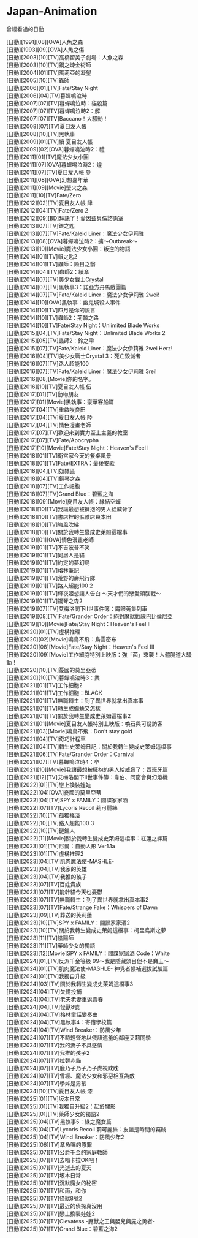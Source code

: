 # Japan-Animation
曾經看過的日動

[日動][1991][08][OVA]人魚之森<br>
[日動][1993][09][OVA]人魚之傷<br>
[日動][2003][10][TV]高橋留美子劇場：人魚之森<br>
[日動][2003][10][TV]鋼之煉金術師<br>
[日動][2004][01][TV]瑪莉亞的凝望<br>
[日動][2005][10][TV]蟲師<br>
[日動][2006][01][TV]Fate/Stay Night<br>
[日動][2006][04][TV]暮蟬鳴泣時<br>
[日動][2007][07][TV]暮蟬鳴泣時：貓殺篇<br>
[日動][2007][07][TV]暮蟬鳴泣時2：解<br>
[日動][2007][07][TV]Baccano！大騷動！<br>
[日動][2008][07][TV]夏目友人帳<br>
[日動][2008][10][TV]黑執事<br>
[日動][2009][01][TV]續 夏目友人帳<br>
[日動][2009][02][OVA]暮蟬鳴泣時2：禮<br>
[日動][2011][01][TV]魔法少女小圓<br>
[日動][2011][07][OVA]暮蟬鳴泣時2：煌<br>
[日動][2011][07][TV]夏目友人帳 參<br>
[日動][2011][08][OVA]幻想嘉年華<br>
[日動][2011][09][Movie]螢火之森<br>
[日動][2011][10][TV]Fate/Zero<br>
[日動][2012][02][TV]夏目友人帳 肆<br>
[日動][2012][04][TV]Fate/Zero 2<br>
[日動][2012][09][BD]拜託了！愛因茲貝倫諮詢室<br>
[日動][2013][07][TV]銀之匙<br>
[日動][2013][07][TV]Fate/Kaleid Liner：魔法少女伊莉雅<br>
[日動][2013][08][OVA]暮蟬鳴泣時2：擴～Outbreak～<br>
[日動][2013][10][Movie]魔法少女小圓：叛逆的物語<br>
[日動][2014][01][TV]銀之匙2<br>
[日動][2014][01][TV]蟲師：蝕日之翳<br>
[日動][2014][04][TV]蟲師2：續章<br>
[日動][2014][07][TV]美少女戰士Crystal<br>
[日動][2014][07][TV]黑執事3：諾亞方舟馬戲團篇<br>
[日動][2014][07][TV]Fate/Kaleid Liner：魔法少女伊莉雅 2wei!<br>
[日動][2014][10][OVA]黑執事：幽鬼城殺人事件<br>
[日動][2014][10][TV]四月是你的謊言<br>
[日動][2014][10][TV]蟲師2：荊棘之路<br>
[日動][2014][10][TV]Fate/Stay Night：Unlimited Blade Works<br>
[日動][2015][04][TV]Fate/Stay Night：Unlimited Blade Works 2<br>
[日動][2015][05][TV]蟲師2：鈴之雫<br>
[日動][2015][07][TV]Fate/Kaleid Liner：魔法少女伊莉雅 2wei Herz!<br>
[日動][2016][04][TV]美少女戰士Crystal 3：死亡毀滅者<br>
[日動][2016][07][TV]路人超能100<br>
[日動][2016][07][TV]Fate/Kaleid Liner：魔法少女伊莉雅 3rei!<br>
[日動][2016][08][Movie]你的名字。<br>
[日動][2016][10][TV]夏目友人帳 伍<br>
[日動][2017][01][TV]動物朋友<br>
[日動][2017][01][Movie]黑執事：豪華客船篇<br>
[日動][2017][04][TV]重啟咲良田<br>
[日動][2017][04][TV]夏目友人帳 陸<br>
[日動][2017][04][TV]情色漫畫老師<br>
[日動][2017][07][TV]歡迎來到實力至上主義的教室<br>
[日動][2017][07][TV]Fate/Apocrypha<br>
[日動][2017][10][Movie]Fate/Stay Night：Heaven's Feel I<br>
[日動][2018][01][TV]衛宮家今天的餐桌風景<br>
[日動][2018][01][TV]Fate/EXTRA：最後安歌<br>
[日動][2018][04][TV]奴隸區<br>
[日動][2018][04][TV]鋼琴之森<br>
[日動][2018][07][TV]工作細胞<br>
[日動][2018][07][TV]Grand Blue：碧藍之海<br>
[日動][2018][09][Movie]夏目友人帳：緣結空蟬<br>
[日動][2018][10][TV]我讓最想被擁抱的男人給威脅了<br>
[日動][2018][10][TV]書店裡的骷髏店員本田<br>
[日動][2018][10][TV]強風吹拂<br>
[日動][2018][10][TV]關於我轉生變成史萊姆這檔事<br>
[日動][2019][01][OVA]情色漫畫老師<br>
[日動][2019][01][TV]不吉波普不笑<br>
[日動][2019][01][TV]同居人是貓<br>
[日動][2019][01][TV]約定的夢幻島<br>
[日動][2019][01][TV]格林筆記<br>
[日動][2019][01][TV]荒野的壽飛行隊<br>
[日動][2019][01][TV]路人超能100 2<br>
[日動][2019][01][TV]輝夜姬想讓人告白 ～天才們的戀愛頭腦戰～<br>
[日動][2019][01][TV]鋼琴之森2<br>
[日動][2019][07][TV]艾梅洛閣下II世事件簿：魔眼蒐集列車<br>
[日動][2019][08][TV]Fate/Grander Order：絕對魔獸戰線巴比倫尼亞<br>
[日動][2019][10][Movie]Fate/Stay Night：Heaven's Feel II<br>
[日動][2020][01][TV]虛構推理<br>
[日動][2020][02][Movie]鳴鳥不飛：烏雲密布<br>
[日動][2020][08][Movie]Fate/Stay Night：Heaven's Feel III<br>
[日動][2020][09][Movie]工作細胞特別上映版：強「菌」來襲！人體腸道大騷動！<br>
[日動][2020][10][TV]憂國的莫里亞蒂<br>
[日動][2020][10][TV]暮蟬鳴泣時3：業<br>
[日動][2021][01][TV]工作細胞2<br>
[日動][2021][01][TV]工作細胞：BLACK<br>
[日動][2021][01][TV]無職轉生：到了異世界就拿出真本事<br>
[日動][2021][01][TV]轉生成蜘蛛又怎樣<br>
[日動][2021][01][TV]關於我轉生變成史萊姆這檔事2<br>
[日動][2021][01][Movie]夏目友人帳特別上映版：喚石與可疑訪客<br>
[日動][2021][03][Movie]鳴鳥不飛：Don't stay gold<br>
[日動][2021][04][TV]奇巧計程車<br>
[日動][2021][04][TV]轉生史萊姆日記：關於我轉生變成史萊姆這檔事<br>
[日動][2021][06][TV]Fate/Grander Order：Carnival<br>
[日動][2021][07][TV]暮蟬鳴泣時4：卒<br>
[日動][2021][10][Movie]我讓最想被擁抱的男人給威脅了：西班牙篇<br>
[日動][2021][12][TV]艾梅洛閣下II世事件簿：韋伯、同窗會與幻燈機<br>
[日動][2022][01][TV]戀上換裝娃娃<br>
[日動][2022][04][OVA]憂國的莫里亞蒂<br>
[日動][2022][04][TV]SPY x FAMILY：間諜家家酒<br>
[日動][2022][07][TV]Lycoris Recoil 莉可麗絲<br>
[日動][2022][10][TV]孤獨搖滾<br>
[日動][2022][10][TV]路人超能100 3<br>
[日動][2022][10][TV]鏈鋸人<br>
[日動][2022][11][Movie]關於我轉生變成史萊姆這檔事：紅蓮之絆篇<br>
[日動][2023][01][TV]尼爾：自動人形 Ver1.1a<br>
[日動][2023][01][TV]虛構推理2<br>
[日動][2023][04][TV]肌肉魔法使-MASHLE-<br>
[日動][2023][04][TV]我家的英雄<br>
[日動][2023][04][TV]我推的孩子<br>
[日動][2023][07][TV]百姓貴族<br>
[日動][2023][07][TV]能幹貓今天也憂鬱<br>
[日動][2023][07][TV]無職轉生：到了異世界就拿出真本事2<br>
[日動][2023][07][TV]Fate/Strange Fake：Whispers of Dawn<br>
[日動][2023][09][TV]葬送的芙莉蓮<br>
[日動][2023][10][TV]SPY x FAMILY：間諜家家酒2<br>
[日動][2023][10][TV]關於我轉生變成史萊姆這檔事：柯里烏斯之夢<br>
[日動][2023][11][TV]陰陽師<br>
[日動][2023][11][TV]藥師少女的獨語<br>
[日動][2023][12][Movie]SPY x FAMILY：間諜家家酒 Code：White<br>
[日動][2024][01][TV]反派千金等級 99～我是隱藏頭目但不是魔王～<br>
[日動][2024][01][TV]肌肉魔法使-MASHLE- 神覺者候補選拔試驗篇<br>
[日動][2024][01][TV]我獨自升級<br>
[日動][2024][03][TV]關於我轉生變成史萊姆這檔事3<br>
[日動][2024][04][TV]失憶投捕<br>
[日動][2024][04][TV]老夫老妻重返青春<br>
[日動][2024][04][TV]怪獸8號<br>
[日動][2024][04][TV]格林童話變奏曲<br>
[日動][2024][04][TV]黑執事4：寄宿學校篇<br>
[日動][2024][04][TV]Wind Breaker：防風少年<br>
[日動][2024][07][TV]不時輕聲地以俄語遮羞的鄰座艾莉同學<br>
[日動][2024][07][TV]我的妻子不具感情<br>
[日動][2024][07][TV]我推的孩子2<br>
[日動][2024][07][TV]拉麵赤貓<br>
[日動][2024][07][TV]鹿乃子乃子乃子虎視眈眈<br>
[日動][2024][07][TV]曾經、魔法少女和邪惡相互為敵<br>
[日動][2024][07][TV]學姊是男孩<br>
[日動][2024][10][TV]夏目友人帳 漆<br>
[日動][2025][01][TV]坂本日常<br>
[日動][2025][01][TV]我獨自升級2：起於闇影<br>
[日動][2025][01][TV]藥師少女的獨語2<br>
[日動][2025][04][TV]黑執事5：綠之魔女篇<br>
[日動][2025][04][TV]Lycoris Recoil 莉可麗絲：友誼是時間的竊賊<br>
[日動][2025][04][TV]Wind Breaker：防風少年2<br>
[日動][2025][06][TV]章魚嗶的原罪<br>
[日動][2025][07][TV]公爵千金的家庭教師<br>
[日動][2025][07][TV]去唱卡拉OK吧！<br>
[日動][2025][07][TV]光逝去的夏天<br>
[日動][2025][07][TV]坂本日常<br>
[日動][2025][07][TV]沉默魔女的秘密<br>
[日動][2025][07][TV]和雨，和你<br>
[日動][2025][07][TV]怪獸8號2<br>
[日動][2025][07][TV]最近的偵探真沒用<br>
[日動][2025][07][TV]戀上換裝娃娃2<br>
[日動][2025][07][TV]Clevatess -魔獸之王與嬰兒與屍之勇者-<br>
[日動][2025][07][TV]Grand Blue：碧藍之海2<br>
